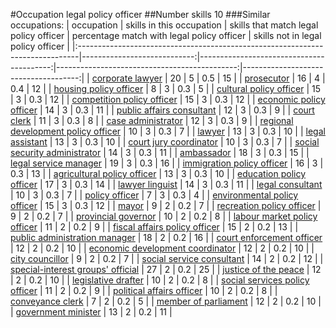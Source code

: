 #Occupation legal policy officer
##Number skills 10
###Similar occupations:
| occupation                                                                    |   skills in this occupation |   skills that match legal policy officer |   percentage match with legal policy officer |   skills not in legal policy officer |
|:------------------------------------------------------------------------------|----------------------------:|-----------------------------------------:|---------------------------------------------:|-------------------------------------:|
| [corporate lawyer](corporate_lawyer.md)                                       |                          20 |                                        5 |                                          0.5 |                                   15 |
| [prosecutor](prosecutor.md)                                                   |                          16 |                                        4 |                                          0.4 |                                   12 |
| [housing policy officer](housing_policy_officer.md)                           |                           8 |                                        3 |                                          0.3 |                                    5 |
| [cultural policy officer](cultural_policy_officer.md)                         |                          15 |                                        3 |                                          0.3 |                                   12 |
| [competition policy officer](competition_policy_officer.md)                   |                          15 |                                        3 |                                          0.3 |                                   12 |
| [economic policy officer](economic_policy_officer.md)                         |                          14 |                                        3 |                                          0.3 |                                   11 |
| [public affairs consultant](public_affairs_consultant.md)                     |                          12 |                                        3 |                                          0.3 |                                    9 |
| [court clerk](court_clerk.md)                                                 |                          11 |                                        3 |                                          0.3 |                                    8 |
| [case administrator](case_administrator.md)                                   |                          12 |                                        3 |                                          0.3 |                                    9 |
| [regional development policy officer](regional_development_policy_officer.md) |                          10 |                                        3 |                                          0.3 |                                    7 |
| [lawyer](lawyer.md)                                                           |                          13 |                                        3 |                                          0.3 |                                   10 |
| [legal assistant](legal_assistant.md)                                         |                          13 |                                        3 |                                          0.3 |                                   10 |
| [court jury coordinator](court_jury_coordinator.md)                           |                          10 |                                        3 |                                          0.3 |                                    7 |
| [social security administrator](social_security_administrator.md)             |                          14 |                                        3 |                                          0.3 |                                   11 |
| [ambassador](ambassador.md)                                                   |                          18 |                                        3 |                                          0.3 |                                   15 |
| [legal service manager](legal_service_manager.md)                             |                          19 |                                        3 |                                          0.3 |                                   16 |
| [immigration policy officer](immigration_policy_officer.md)                   |                          16 |                                        3 |                                          0.3 |                                   13 |
| [agricultural policy officer](agricultural_policy_officer.md)                 |                          13 |                                        3 |                                          0.3 |                                   10 |
| [education policy officer](education_policy_officer.md)                       |                          17 |                                        3 |                                          0.3 |                                   14 |
| [lawyer linguist](lawyer_linguist.md)                                         |                          14 |                                        3 |                                          0.3 |                                   11 |
| [legal consultant](legal_consultant.md)                                       |                          10 |                                        3 |                                          0.3 |                                    7 |
| [policy officer](policy_officer.md)                                           |                           7 |                                        3 |                                          0.3 |                                    4 |
| [environmental policy officer](environmental_policy_officer.md)               |                          15 |                                        3 |                                          0.3 |                                   12 |
| [mayor](mayor.md)                                                             |                           9 |                                        2 |                                          0.2 |                                    7 |
| [recreation policy officer](recreation_policy_officer.md)                     |                           9 |                                        2 |                                          0.2 |                                    7 |
| [provincial governor](provincial_governor.md)                                 |                          10 |                                        2 |                                          0.2 |                                    8 |
| [labour market policy officer](labour_market_policy_officer.md)               |                          11 |                                        2 |                                          0.2 |                                    9 |
| [fiscal affairs policy officer](fiscal_affairs_policy_officer.md)             |                          15 |                                        2 |                                          0.2 |                                   13 |
| [public administration manager](public_administration_manager.md)             |                          18 |                                        2 |                                          0.2 |                                   16 |
| [court enforcement officer](court_enforcement_officer.md)                     |                          12 |                                        2 |                                          0.2 |                                   10 |
| [economic development coordinator](economic_development_coordinator.md)       |                          12 |                                        2 |                                          0.2 |                                   10 |
| [city councillor](city_councillor.md)                                         |                           9 |                                        2 |                                          0.2 |                                    7 |
| [social service consultant](social_service_consultant.md)                     |                          14 |                                        2 |                                          0.2 |                                   12 |
| [special-interest groups' official](special-interest_groups'_official.md)     |                          27 |                                        2 |                                          0.2 |                                   25 |
| [justice of the peace](justice_of_the_peace.md)                               |                          12 |                                        2 |                                          0.2 |                                   10 |
| [legislative drafter](legislative_drafter.md)                                 |                          10 |                                        2 |                                          0.2 |                                    8 |
| [social services policy officer](social_services_policy_officer.md)           |                          11 |                                        2 |                                          0.2 |                                    9 |
| [political affairs officer](political_affairs_officer.md)                     |                          10 |                                        2 |                                          0.2 |                                    8 |
| [conveyance clerk](conveyance_clerk.md)                                       |                           7 |                                        2 |                                          0.2 |                                    5 |
| [member of parliament](member_of_parliament.md)                               |                          12 |                                        2 |                                          0.2 |                                   10 |
| [government minister](government_minister.md)                                 |                          13 |                                        2 |                                          0.2 |                                   11 |
